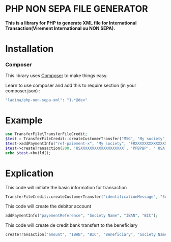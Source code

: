 # PHP NON SEPA FILE GENERATOR

**This is a library for PHP to generate XML file for International Transaction(Virement International ou NON SEPA).**

# Installation

### Composer

This library uses [Composer](https://getcomposer.org/) to make things easy.

Learn to use composer and add this to require section (in your composer.json) :

```php
"ladina/php-non-sepa-xml": "1.*@dev"
```

# Example

```php 
use TransferFile\TransferFileCredit;
$test = TransferFileCredit::createCustomerTransfer("MSG", "My society", "pain.001.001.03");
$test->addPaymentInfo("ref-paiement-x", "My society", "FRXXXXXXXXXXXXXXXXXXX", "YYYYYYYYY");
$test->createTransaction(200, 'USXXXXXXXXXXXXXXXXXXX', 'PPBPBP', ' USA Factory', 'Facture y', 'payement-x');
echo $test->build();
```

# Explication

This code will initiate the basic information for transaction

```php
TransferFileCredit::createCustomerTransfer("identificationMessage", "Society Name", "pain.001.001.03");
```
This code  will create the debitor account

```php
addPaymentInfo("payementReference", "Society Name", "IBAN", "BIC");
```

This code will create de credit bank transfert to the beneficiary

```php
createTransaction("amount", "IBAN", "BIC", "Beneficiary", "Society Name", "Remittance information", "Payment ID");
```
